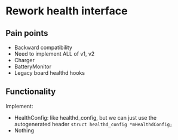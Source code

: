 # Rework health interface

## Pain points
- Backward compatibility
- Need to implement ALL of v1, v2
- Charger
- BatteryMonitor
- Legacy board healthd hooks

## Functionality
Implement:
- HealthConfig: like healthd_config, but we can just use the autogenerated
  header
  `struct healthd_config *mHealthdConfig;`
- Nothing
